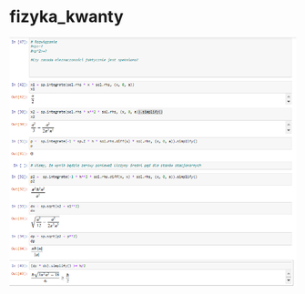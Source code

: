 # fizyka_kwanty

![alt text](https://github.com/karolkapron/fizyka_kwanty/blob/main/sol.png?raw=true)




